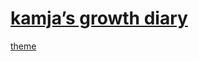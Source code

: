 # [kamja’s growth diary](https://ppotatog.github.io/)

[theme](https://github.com/samarsault/plainwhite-jekyll)